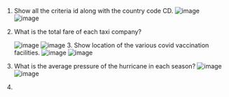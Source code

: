 1. Show all the criteria id along with the country code CD.
![image](https://github.com/KasturiGhosh12/SQLBigQuery-Assignment/assets/154314536/8bda633d-d21b-40c0-bcae-bba91d773c70)
![image](https://github.com/KasturiGhosh12/SQLBigQuery-Assignment/assets/154314536/d2c3a035-70f8-49ed-81c7-8c592067535f)
2. What is the total fare of each taxi company?
  
   ![image](https://github.com/KasturiGhosh12/SQLBigQuery-Assignment/assets/154314536/11ad34be-0ca7-49c5-83f0-e1656e24c3a6)
![image](https://github.com/KasturiGhosh12/SQLBigQuery-Assignment/assets/154314536/d791cf3b-e064-452c-8382-497ace1664b2)
   3. Show location of the various covid vaccination facilities.
      ![image](https://github.com/KasturiGhosh12/SQLBigQuery-Assignment/assets/154314536/08e9421e-8385-4f3c-bb19-9fcc01d86b36)
      ![image](https://github.com/KasturiGhosh12/SQLBigQuery-Assignment/assets/154314536/59b4659d-6b44-4a45-8793-fdc40772139b)
 4. What is the average pressure of the hurricane in each season?
    ![image](https://github.com/KasturiGhosh12/SQLBigQuery-Assignment/assets/154314536/ca43e6c8-7b7c-4489-abbf-366312650e40)
![image](https://github.com/KasturiGhosh12/SQLBigQuery-Assignment/assets/154314536/c0dab51e-4454-4db7-b485-95601908aa34)

5. 
